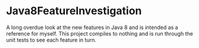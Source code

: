 Java8FeatureInvestigation
=========================

A long overdue look at the new features in Java 8 and is intended as a reference for myself. This project compiles to nothing and is run through the unit tests to see each feature in turn.
